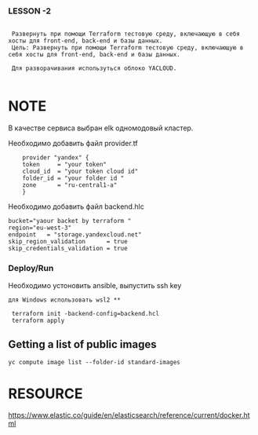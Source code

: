 ### LESSON -2 
```

 Развернуть при помощи Terraform тестовую среду, включающую в себя хосты для front-end, back-end и базы данных.
 Цель: Развернуть при помощи Terraform тестовую среду, включающую в себя хосты для front-end, back-end и базы данных.

 Для разворачивания используться облоко YACLOUD. 


```
# NOTE 

В качестве сервиса выбран elk одномодовый кластер. 

Необходимо добавить файл provider.tf 
```
    provider "yandex" {
    token     = "your token"
    cloud_id  = "your token cloud id"
    folder_id = "your folder id "
    zone      = "ru-central1-a"
    }
```
Необходимо добавить файл backend.hlc 
```
bucket="yaour backet by terraform "
region="eu-west-3"
endpoint   = "storage.yandexcloud.net"
skip_region_validation      = true
skip_credentials_validation = true

```

### Deploy/Run 

Необходимо устоновить ansible, выпустить ssh key 
```
для Windows использовать wsl2 ** 
```


```
 terraform init -backend-config=backend.hcl
 terraform apply
```


## Getting a list of public images
```
yc compute image list --folder-id standard-images
```

# RESOURCE
<https://www.elastic.co/guide/en/elasticsearch/reference/current/docker.html>
